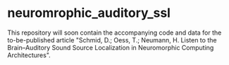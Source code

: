 # neuromrophic_auditory_ssl
This repository will soon contain the accompanying code and data for the to-be-published article "Schmid, D.; Oess, T.; Neumann, H. Listen to the Brain–Auditory Sound Source Localization in Neuromorphic Computing Architectures".
